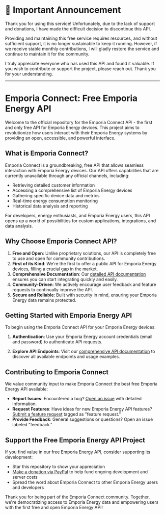 # 📢 Important Announcement

Thank you for using this service! Unfortunately, due to the lack of support and donations, I have made the difficult decision to discontinue this API.

Providing and maintaining this free service requires resources, and without sufficient support, it is no longer sustainable to keep it running. However, if we receive stable monthly contributions, I will gladly restore the service and continue to maintain it for the community.

I truly appreciate everyone who has used this API and found it valuable. If you wish to contribute or support the project, please reach out. Thank you for your understanding.

---

# Emporia Connect: Free Emporia Energy API

Welcome to the official repository for the Emporia Connect API - the first and only free API for Emporia Energy devices. This project aims to revolutionize how users interact with their Emporia Energy systems by providing an open, accessible, and powerful interface.

## What is Emporia Connect?

Emporia Connect is a groundbreaking, free API that allows seamless interaction with Emporia Energy devices. Our API offers capabilities that are currently unavailable through any official channels, including:

- Retrieving detailed customer information
- Accessing a comprehensive list of Emporia Energy devices
- Gathering specific device data and metrics
- Real-time energy consumption monitoring
- Historical data analysis and reporting

For developers, energy enthusiasts, and Emporia Energy users, this API opens up a world of possibilities for custom applications, integrations, and data analysis.

## Why Choose Emporia Connect API?

1. **Free and Open**: Unlike proprietary solutions, our API is completely free to use and open for community contributions.
2. **First of its Kind**: We're the first to offer a public API for Emporia Energy devices, filling a crucial gap in the market.
3. **Comprehensive Documentation**: Our [detailed API documentation](https://emporia-connect.xyt.co.za/api/documentation) ensures you can start integrating quickly and easily.
4. **Community-Driven**: We actively encourage user feedback and feature requests to continually improve the API.
5. **Secure and Reliable**: Built with security in mind, ensuring your Emporia Energy data remains protected.

## Getting Started with Emporia Energy API

To begin using the Emporia Connect API for your Emporia Energy devices:

1. **Authentication**: Use your Emporia Energy account credentials (email and password) to authenticate API requests.

2. **Explore API Endpoints**: Visit our [comprehensive API documentation](https://emporia-connect.xyt.co.za/api/documentation) to discover all available endpoints and usage examples.

## Contributing to Emporia Connect

We value community input to make Emporia Connect the best free Emporia Energy API available:

- **Report Issues**: Encountered a bug? [Open an issue](https://github.com/T3chW1zard/emporia-connect/issues/new) with detailed information.
- **Request Features**: Have ideas for new Emporia Energy API features? [Submit a feature request](https://github.com/T3chW1zard/emporia-connect/issues/new) tagged as "feature request."
- **Provide Feedback**: General suggestions or questions? Open an issue labeled "feedback."

## Support the Free Emporia Energy API Project

If you find value in our free Emporia Energy API, consider supporting its development:

- Star this repository to show your appreciation
- [Make a donation via PayPal](https://www.paypal.com/donate/?hosted_button_id=GT7JG2LEZBQZA) to help fund ongoing development and server costs
- Spread the word about Emporia Connect to other Emporia Energy users and developers

Thank you for being part of the Emporia Connect community. Together, we're democratizing access to Emporia Energy data and empowering users with the first free and open Emporia Energy API!

